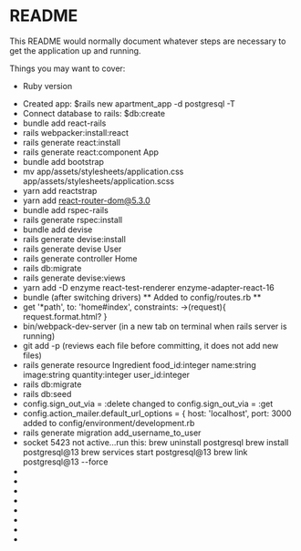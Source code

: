 # README

This README would normally document whatever steps are necessary to get the
application up and running.

Things you may want to cover:

- Ruby version

* Created app: $rails new apartment_app -d postgresql -T
* Connect database to rails: $db:create
* bundle add react-rails
* rails webpacker:install:react
* rails generate react:install
* rails generate react:component App
* bundle add bootstrap
* mv app/assets/stylesheets/application.css app/assets/stylesheets/application.scss
* yarn add reactstrap
* yarn add react-router-dom@5.3.0
* bundle add rspec-rails
* rails generate rspec:install
* bundle add devise
* rails generate devise:install
* rails generate devise User
* rails generate controller Home
* rails db:migrate
* rails generate devise:views
* yarn add -D enzyme react-test-renderer enzyme-adapter-react-16
* bundle (after switching drivers)
  ** Added to config/routes.rb **
* get '\*path', to: 'home#index', constraints: ->(request){ request.format.html? }
* bin/webpack-dev-server (in a new tab on terminal when rails server is running)
* git add -p (reviews each file before committing, it does not add new files)
* rails generate resource Ingredient food_id:integer name:string image:string quantity:integer user_id:integer
* rails db:migrate
* rails db:seed
* config.sign_out_via = :delete changed to
  config.sign_out_via = :get
* config.action_mailer.default_url_options = {
  host: 'localhost', port: 3000 added to config/environment/development.rb
* rails generate migration add_username_to_user
* socket 5423 not active...run this:
  brew uninstall postgresql
  brew install postgresql@13
  brew services start postgresql@13
  brew link postgresql@13 --force
*
*
*
*
*
*
*
*
